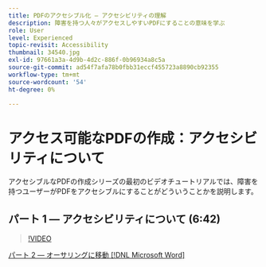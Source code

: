 ```yaml
---
title: PDFのアクセシブル化 — アクセシビリティの理解
description: 障害を持つ人々がアクセスしやすいPDFにすることの意味を学ぶ
role: User
level: Experienced
topic-revisit: Accessibility
thumbnail: 34540.jpg
exl-id: 97661a3a-4d9b-4d2c-886f-0b96934a8c5a
source-git-commit: ad54f7afa78b0fbb31eccf455723a8890cb92355
workflow-type: tm+mt
source-wordcount: '54'
ht-degree: 0%

---
```


# アクセス可能なPDFの作成：アクセシビリティについて

アクセシブルなPDFの作成シリーズの最初のビデオチュートリアルでは、障害を持つユーザーがPDFをアクセシブルにすることがどういうことかを説明します。

## パート 1 — アクセシビリティについて (6:42)

>[!VIDEO](https://video.tv.adobe.com/v/34540?quality=12&learn=on&hidetitle=true)

[パート 2 — オーサリングに移動 [!DNL Microsoft Word]](authoring-in-word.md)